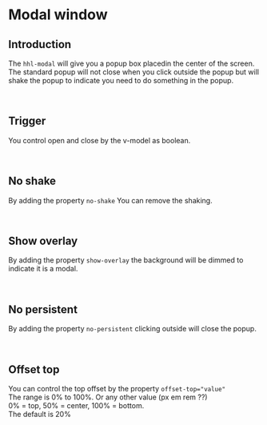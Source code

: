 
# Modal window

## Introduction
The `hhl-modal` will give you a popup box placedin the center of the screen.<br>
The standard popup will not close when you click outside the popup but will shake the popup to indicate you need to do something in the popup.

<br>

## Trigger 
You control open and close by the v-model as boolean.

<hhl-live-editor title="" htmlCode='
    <template>
      <div class="p-25">
        <hhl-btn @click="modal = true">Modal</hhl-btn>
        <hhl-modal v-model="modal">
          <div class="col-white shadow-5 border borderColor-comp borderRadius-4 p-25 flx-col">
            <div>----- This is the content. -----</div>
            <hhl-btn size="sm" 
              @click="modal = false" 
              class="flx-self-align-end mt-25 col-ok" >
            CLOSE
            </hhl-btn>
          </div>
        </hhl-modal>
      </div>
    </template>
    <script>
      const modal = ref(false)
      return { modal }
    </script>
'>
</hhl-live-editor>

<br>

## No shake
By adding the property `no-shake` You can remove the shaking.

<hhl-live-editor title="" htmlCode='
    <template>
      <div class="p-25">
        <hhl-btn @click="modal = true">Modal</hhl-btn>
        <hhl-modal v-model="modal" no-shake>
          <div class="col-white shadow-5 border borderColor-comp borderRadius-4 p-25 flx-col">
            <div>----- This is the content. -----</div>
            <hhl-btn size="sm" 
              @click="modal = false" 
              class="flx-self-align-end mt-25 col-ok" >
            CLOSE
            </hhl-btn>
          </div>
        </hhl-modal>
      </div>
    </template>
    <script>
      const modal = ref(false)
      return { modal }
    </script>
'>
</hhl-live-editor>

<br>

## Show overlay
By adding the property `show-overlay` the background will be dimmed to indicate it is a modal.

<hhl-live-editor title="" htmlCode='
    <template>
      <div class="p-25">
        <hhl-btn @click="modal = true">Modal</hhl-btn>
        <hhl-modal v-model="modal" show-overlay>
          <div class="col-white shadow-5 border borderColor-comp borderRadius-4 p-25 flx-col">
            <div>----- This is the content. -----</div>
            <hhl-btn size="sm" 
              @click="modal = false" 
              class="flx-self-align-end mt-25 col-ok" >
            CLOSE
            </hhl-btn>
          </div>
        </hhl-modal>
      </div>
    </template>
    <script>
      const modal = ref(false)
      return { modal }
    </script>
'>
</hhl-live-editor>

<br>

## No persistent
By adding the property `no-persistent` clicking outside will close the popup.

<hhl-live-editor title="" htmlCode='
    <template>
      <div class="p-25">
        <hhl-btn @click="modal = true">Modal</hhl-btn>
        <hhl-modal v-model="modal" no-persistent>
          <div class="col-white shadow-5 border borderColor-comp borderRadius-4 p-25 flx-col">
            <div>----- This is the content. -----</div>
            <hhl-btn size="sm" 
              @click="modal = false" 
              class="flx-self-align-end mt-25 col-ok" >
            CLOSE
            </hhl-btn>
          </div>
        </hhl-modal>
      </div>
    </template>
    <script>
      const modal = ref(false)
      return { modal }
    </script>
'>
</hhl-live-editor>

<br>

## Offset top
You can control the top offset by the property `offset-top="value"`<br>
The range is 0% to 100%. Or any other value (px em rem ??)<br>
0% = top, 50% = center, 100% = bottom.<br>
The default is 20%

<hhl-live-editor title="" htmlCode='
    <template>
      <div class="flx-row p-25 gap-12">
        <hhl-btn @click="open(`0`)">Modal 0</hhl-btn>
        <hhl-btn @click="open(`50%`)">Modal 50%</hhl-btn>
        <hhl-btn @click="open(`100%`)">Modal 100%</hhl-btn>
        <hhl-modal v-model="modal" :offset-top="offset">
          <div class="col-white shadow-5 border borderColor-comp borderRadius-4 p-25 flx-col">
            <div>----- This is the content. -----</div>
            <hhl-btn size="sm" 
              @click="modal = false" 
              class="flx-self-align-end mt-25 col-ok" >
            CLOSE
            </hhl-btn>
          </div>
        </hhl-modal>
      </div>
    </template>
    <script>
      const modal = ref(false);
      const offset = ref("20%");
      function open(val) {
        console.log(val);
        offset.value = val;
        modal.value = true;
      }
      return { modal, offset, open }
    </script>
'>
</hhl-live-editor>